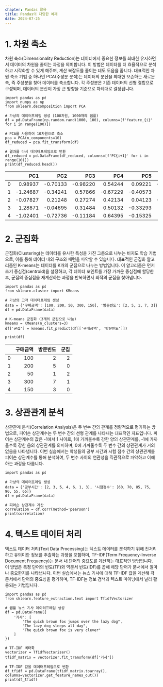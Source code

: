```yaml
---
chapter: Pandas 활용
title: Pandas의 다양한 예제 
date: 2024-07-25
---
```


# 1. 차원 축소 

차원 축소(Dimensionality Reduction)는 데이터에서 중요한 정보를 최대한 유지하면서 데이터의 차원을 줄이는 과정을 의미합니다. 이 방법은 데이터를 더 효율적으로 분석하고 시각화할 수 있게 해주며, 계산 복잡도를 줄이는 데도 도움을 줍니다. 대표적인 차원 축소 기법 중 하나인 PCA(주성분 분석)는 데이터의 분산을 최대한 보존하는 새로운 축, 즉 주성분을 찾아 데이터를 축소합니다. 각 주성분은 기존 데이터의 선형 결합으로 구성되며, 데이터의 분산이 가장 큰 방향을 기준으로 차례대로 결정됩니다.
```python-exec
import pandas as pd
import numpy as np
from sklearn.decomposition import PCA

# 가상의 데이터프레임 생성 (100차원, 1000개의 샘플)
df = pd.DataFrame(np.random.rand(1000, 100), columns=[f'feature_{i}' for i in range(100)])

# PCA를 사용하여 10차원으로 축소
pca = PCA(n_components=10)
df_reduced = pca.fit_transform(df)

# 결과를 다시 데이터프레임으로 변환
df_reduced = pd.DataFrame(df_reduced, columns=[f'PC{i+1}' for i in range(10)])
print(df_reduced.head())
```
|    |      PC1 |      PC2 |      PC3 |      PC4 |      PC5 |      PC6 |      PC7 |      PC8 |      PC9 |     PC10 |
|---:|---------:|---------:|---------:|---------:|---------:|---------:|---------:|---------:|---------:|---------:|
|  0 |  0.98937 | -0.70133 | -0.98220 |  0.54244 |  0.09221 | -0.63098 |  0.01320 |  0.42784 | -0.13966 | -0.64672 |
|  1 | -1.24687 | -0.34241 |  0.57866 | -0.67229 | -0.40573 |  0.07359 | -0.25450 | -0.05623 |  0.61322 |  0.42345 |
|  2 | -0.07827 |  0.21248 |  0.27274 |  0.42134 |  0.04123 | -0.60457 | -0.24098 |  0.00898 |  0.33149 |  0.25967 |
|  3 |  1.28871 | -0.04695 |  0.31484 |  0.50132 | -0.33293 |  0.45708 |  0.29185 |  0.45630 |  0.36122 |  0.06283 |
|  4 | -1.02401 | -0.72736 | -0.11184 |  0.64395 | -0.15325 |  0.04281 |  0.62440 | -0.16036 | -0.41202 | -0.51399 |



# 2. 군집화 
군집화(Clustering)는 데이터를 유사한 특성을 가진 그룹으로 나누는 비지도 학습 기법으로, 이를 통해 데이터 내의 구조와 패턴을 파악할 수 있습니다. 대표적인 군집화 알고리즘인 K-means는 데이터를 K개의 군집으로 나누는 방법입니다. 이 알고리즘은 먼저 초기 중심점(centroid)을 설정하고, 각 데이터 포인트를 가장 가까운 중심점에 할당한 후, 군집의 중심점을 재계산하는 과정을 반복하면서 최적의 군집을 찾아냅니다.

```python-exec
import pandas as pd
from sklearn.cluster import KMeans

# 가상의 고객 데이터프레임 생성
data = {'구매금액': [100, 200, 50, 300, 150], '방문빈도': [2, 5, 1, 7, 3]}
df = pd.DataFrame(data)

# K-means 군집화 (3개의 군집으로 나눔)
kmeans = KMeans(n_clusters=3)
df['군집'] = kmeans.fit_predict(df[['구매금액', '방문빈도']])

print(df)
```
|    |   구매금액 |   방문빈도 |   군집 |
|---:|----------:|----------:|-------:|
|  0 |       100 |         2 |      2 |
|  1 |       200 |         5 |      0 |
|  2 |        50 |         1 |      2 |
|  3 |       300 |         7 |      1 |
|  4 |       150 |         3 |      0 |

# 3. 상관관계 분석 

상관관계 분석(Correlation Analysis)은 두 변수 간의 관계를 정량적으로 평가하는 방법으로, 피어슨 상관계수는 두 변수 간의 선형 관계를 나타내는 대표적인 지표입니다. 피어슨 상관계수의 값은 -1에서 1 사이로, 1에 가까울수록 강한 양의 상관관계를, -1에 가까울수록 강한 음의 상관관계를 의미하며, 0에 가까울수록 두 변수 간의 상관관계가 거의 없음을 나타냅니다. 이번 실습에서는 학생들의 공부 시간과 시험 점수 간의 상관관계를 피어슨 상관계수를 통해 분석하여, 두 변수 사이의 연관성을 직관적으로 파악하고 이해하는 과정을 다룹니다.

```python-exec
import pandas as pd

# 가상의 데이터프레임 생성
data = {'공부시간': [2, 3, 5, 4, 6, 1, 3], '시험점수': [60, 70, 85, 75, 90, 55, 65]}
df = pd.DataFrame(data)

# 피어슨 상관계수 계산
correlation = df.corr(method='pearson')
print(correlation)
```


# 4. 텍스트 데이터 처리 
텍스트 데이터 처리(Text Data Processing)는 텍스트 데이터를 분석하기 위해 전처리하고 유의미한 정보를 추출하는 과정을 포함하며, TF-IDF(Term Frequency-Inverse Document Frequency)는 문서 내 단어의 중요도를 계산하는 대표적인 방법입니다. 이 방법은 특정 단어의 빈도(TF)와 역문서 빈도(IDF)를 곱해 해당 단어가 문서에서 얼마나 중요한지를 나타냅니다. 이번 실습에서는 뉴스 기사에 대해 TF-IDF 값을 계산해 각 문서에서 단어의 중요성을 평가하며, TF-IDF는 정보 검색과 텍스트 마이닝에서 널리 활용되는 기법입니다.

```python-exec
import pandas as pd
from sklearn.feature_extraction.text import TfidfVectorizer

# 샘플 뉴스 기사 데이터프레임 생성
df = pd.DataFrame({
    '기사': [
        "The quick brown fox jumps over the lazy dog",
        "The lazy dog sleeps all day",
        "The quick brown fox is very clever"
    ]
})

# TF-IDF 벡터화
vectorizer = TfidfVectorizer()
tfidf_matrix = vectorizer.fit_transform(df['기사'])

# TF-IDF 값을 데이터프레임으로 변환
df_tfidf = pd.DataFrame(tfidf_matrix.toarray(), columns=vectorizer.get_feature_names_out())
print(df_tfidf)
```


